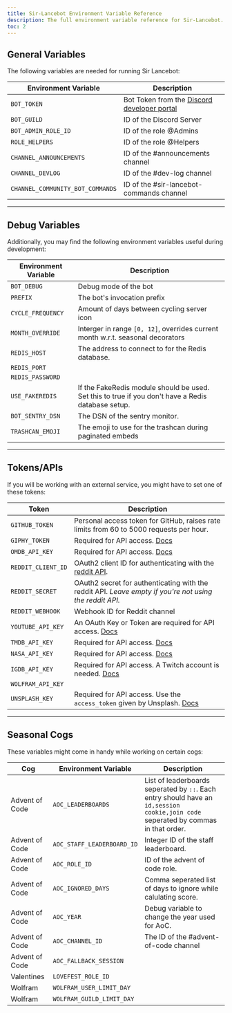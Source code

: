 ```yaml
---
title: Sir-Lancebot Environment Variable Reference
description: The full environment variable reference for Sir-Lancebot.
toc: 2
---
```

## General Variables
The following variables are needed for running Sir Lancebot:

| Environment Variable | Description |
| -------- | -------- |
| `BOT_TOKEN` | Bot Token from the [Discord developer portal](https://discord.com/developers/applications) |
| `BOT_GUILD` | ID of the Discord Server |
| `BOT_ADMIN_ROLE_ID` | ID of the role @Admins |
| `ROLE_HELPERS` | ID of the role @Helpers |
| `CHANNEL_ANNOUNCEMENTS` | ID of the #announcements channel |
| `CHANNEL_DEVLOG` | ID of the #dev-log channel |
| `CHANNEL_COMMUNITY_BOT_COMMANDS` | ID of the #sir-lancebot-commands channel |

---
## Debug Variables
Additionally, you may find the following environment variables useful during development:

| Environment Variable | Description |
| -------- | -------- |
| `BOT_DEBUG` | Debug mode of the bot | False |
| `PREFIX` | The bot's invocation prefix | `.` |
| `CYCLE_FREQUENCY` | Amount of days between cycling server icon | 3 |
| `MONTH_OVERRIDE` | Interger in range `[0, 12]`, overrides current month w.r.t. seasonal decorators |
| `REDIS_HOST` | The address to connect to for the Redis database. |
| `REDIS_PORT` | |
| `REDIS_PASSWORD` | |
| `USE_FAKEREDIS` | If the FakeRedis module should be used. Set this to true if you don't have a Redis database setup. |
| `BOT_SENTRY_DSN` | The DSN of the sentry monitor. |
| `TRASHCAN_EMOJI` | The emoji to use for the trashcan during paginated embeds |


---
## Tokens/APIs
If you will be working with an external service, you might have to set one of these tokens:

| Token | Description |
| -------- | -------- |
| `GITHUB_TOKEN` | Personal access token for GitHub, raises rate limits from 60 to 5000 requests per hour. |
| `GIPHY_TOKEN` | Required for API access. [Docs](https://developers.giphy.com/docs/api) |
| `OMDB_API_KEY` | Required for API access. [Docs](http://www.omdbapi.com/) |
| `REDDIT_CLIENT_ID` | OAuth2 client ID for authenticating with the [reddit API](https://github.com/reddit-archive/reddit/wiki/OAuth2). |
| `REDDIT_SECRET` | OAuth2 secret for authenticating with the reddit API. *Leave empty if you're not using the reddit API.* |
| `REDDIT_WEBHOOK` | Webhook ID for Reddit channel |
| `YOUTUBE_API_KEY` | An OAuth Key or Token are required for API access. [Docs](https://developers.google.com/youtube/v3/docs#calling-the-api) |
| `TMDB_API_KEY` | Required for API access. [Docs](https://developers.themoviedb.org/3/getting-started/introduction) |
| `NASA_API_KEY` | Required for API access. [Docs](https://api.nasa.gov/) |
| `IGDB_API_KEY` | Required for API access. A Twitch account is needed. [Docs](https://api-docs.igdb.com/#about) |
| `WOLFRAM_API_KEY` | |
| `UNSPLASH_KEY` | Required for API access. Use the `access_token` given by Unsplash. [Docs](https://unsplash.com/documentation) |

---
## Seasonal Cogs
These variables might come in handy while working on certain cogs:

| Cog | Environment Variable | Description |
| -------- | -------- | -------- |
| Advent of Code | `AOC_LEADERBOARDS` | List of leaderboards seperated by `::`. Each entry should have an `id,session cookie,join code` seperated by commas in that order. |
| Advent of Code | `AOC_STAFF_LEADERBOARD_ID` | Integer ID of the staff leaderboard. |
| Advent of Code | `AOC_ROLE_ID` | ID of the advent of code role.
| Advent of Code | `AOC_IGNORED_DAYS` | Comma seperated list of days to ignore while calulating score. |
| Advent of Code | `AOC_YEAR` | Debug variable to change the year used for AoC. |
| Advent of Code | `AOC_CHANNEL_ID` | The ID of the #advent-of-code channel |
| Advent of Code | `AOC_FALLBACK_SESSION` | |
| Valentines | `LOVEFEST_ROLE_ID` | |
| Wolfram | `WOLFRAM_USER_LIMIT_DAY` | |
| Wolfram | `WOLFRAM_GUILD_LIMIT_DAY` | |
